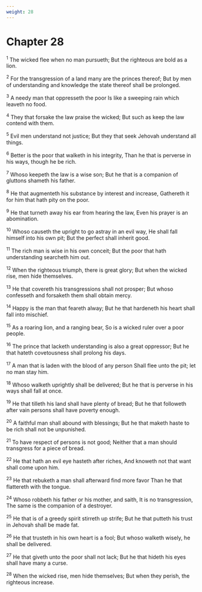 ```yaml
---
weight: 28
---
```


# Chapter 28

<sup>1</sup> The wicked flee when no man pursueth; But the righteous are bold as a lion. 

<sup>2</sup> For the transgression of a land many are the princes thereof; But by men of understanding and knowledge the state thereof shall be prolonged. 

<sup>3</sup> A needy man that oppresseth the poor Is like a sweeping rain which leaveth no food. 

<sup>4</sup> They that forsake the law praise the wicked; But such as keep the law contend with them. 

<sup>5</sup> Evil men understand not justice; But they that seek Jehovah understand all things. 

<sup>6</sup> Better is the poor that walketh in his integrity, Than he that is perverse in his ways, though he be rich. 

<sup>7</sup> Whoso keepeth the law is a wise son; But he that is a companion of gluttons shameth his father. 

<sup>8</sup> He that augmenteth his substance by interest and increase, Gathereth it for him that hath pity on the poor. 

<sup>9</sup> He that turneth away his ear from hearing the law, Even his prayer is an abomination. 

<sup>10</sup> Whoso causeth the upright to go astray in an evil way, He shall fall himself into his own pit; But the perfect shall inherit good. 

<sup>11</sup> The rich man is wise in his own conceit; But the poor that hath understanding searcheth him out. 

<sup>12</sup> When the righteous triumph, there is great glory; But when the wicked rise, men hide themselves. 

<sup>13</sup> He that covereth his transgressions shall not prosper; But whoso confesseth and forsaketh them shall obtain mercy. 

<sup>14</sup> Happy is the man that feareth alway; But he that hardeneth his heart shall fall into mischief. 

<sup>15</sup> As a roaring lion, and a ranging bear, So is a wicked ruler over a poor people. 

<sup>16</sup> The prince that lacketh understanding is also a great oppressor; But he that hateth covetousness shall prolong his days. 

<sup>17</sup> A man that is laden with the blood of any person Shall flee unto the pit; let no man stay him. 

<sup>18</sup> Whoso walketh uprightly shall be delivered; But he that is perverse in his ways shall fall at once. 

<sup>19</sup> He that tilleth his land shall have plenty of bread; But he that followeth after vain persons shall have poverty enough. 

<sup>20</sup> A faithful man shall abound with blessings; But he that maketh haste to be rich shall not be unpunished. 

<sup>21</sup> To have respect of persons is not good; Neither that a man should transgress for a piece of bread. 

<sup>22</sup> He that hath an evil eye hasteth after riches, And knoweth not that want shall come upon him. 

<sup>23</sup> He that rebuketh a man shall afterward find more favor Than he that flattereth with the tongue. 

<sup>24</sup> Whoso robbeth his father or his mother, and saith, It is no transgression, The same is the companion of a destroyer. 

<sup>25</sup> He that is of a greedy spirit stirreth up strife; But he that putteth his trust in Jehovah shall be made fat. 

<sup>26</sup> He that trusteth in his own heart is a fool; But whoso walketh wisely, he shall be delivered. 

<sup>27</sup> He that giveth unto the poor shall not lack; But he that hideth his eyes shall have many a curse. 

<sup>28</sup> When the wicked rise, men hide themselves; But when they perish, the righteous increase. 


